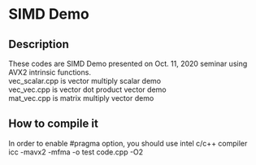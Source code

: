 # SIMD Demo

## Description

These codes are SIMD Demo presented on Oct. 11, 2020 seminar using AVX2 intrinsic functions.  
vec_scalar.cpp is vector multiply scalar demo  
vec_vec.cpp is vector dot product vector demo  
mat_vec.cpp is matrix multiply vector demo

## How to compile it

In order to enable #pragma option, you should use intel c/c++ compiler  
icc -mavx2 -mfma -o test code.cpp -O2  


